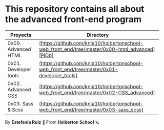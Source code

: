 # This repository contains all about the advanced front-end program
| Proyects | Directory |
| ------ | ------ |
| 0x00. Advanced HTML | [https://github.com/knia10/holbertonschool-web_front_end/tree/master/0x00-html_advanced][PlDb] |
|0x01. Developer tools | [https://github.com/knia10/holbertonschool-web_front_end/tree/master/0x01-developer_tools] |
|0x02. Advanced CSS| [https://github.com/knia10/holbertonschool-web_front_end/tree/master/0x02-CSS_advanced]
|0x03. Sass & Scss | [https://github.com/knia10/holbertonschool-web_front_end/tree/master/0x03-sass_scss] |


By **Estefania Ruiz** 🦌 From **Holberton School** 🪐